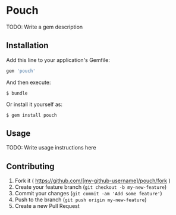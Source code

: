 # Pouch

TODO: Write a gem description

## Installation

Add this line to your application's Gemfile:

```ruby
gem 'pouch'
```

And then execute:

    $ bundle

Or install it yourself as:

    $ gem install pouch

## Usage

TODO: Write usage instructions here

## Contributing

1. Fork it ( https://github.com/[my-github-username]/pouch/fork )
2. Create your feature branch (`git checkout -b my-new-feature`)
3. Commit your changes (`git commit -am 'Add some feature'`)
4. Push to the branch (`git push origin my-new-feature`)
5. Create a new Pull Request

